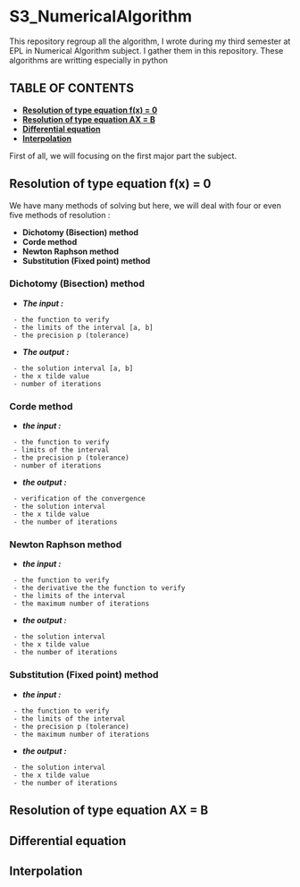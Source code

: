 # **S3_NumericalAlgorithm**
This repository regroup all the algorithm, I wrote during my third semester at EPL in Numerical Algorithm subject. I gather them in this repository. These algorithms are writting especially in python

## **TABLE OF CONTENTS**
- **[Resolution of type equation f(x) = 0](#resolution-of-type-equation-fx--0)**
- **[Resolution of type equation AX = B](#resolution-of-type-equation-ax--b)**
- **[Differential equation](#differential-equation)**
- **[Interpolation](#interpolation)**

First of all, we will focusing on the first major part the subject.

## **Resolution of type equation f(x) = 0**

We have many methods of solving but here, we will deal with four or even five methods of resolution :
* **Dichotomy (Bisection) method**
* **Corde method**
* **Newton Raphson method**
* **Substitution (Fixed point) method**

### Dichotomy (Bisection) method
* **_The input :_**
```
 - the function to verify
 - the limits of the interval [a, b]
 - the precision p (tolerance)
```

* **_The output :_**
```
 - the solution interval [a, b]
 - the x tilde value
 - number of iterations
```

### **Corde method**
* **_the input :_**
```
 - the function to verify
 - limits of the interval
 - the precision p (tolerance)
 - number of iterations
```

* **_the output :_**
```
 - verification of the convergence
 - the solution interval
 - the x tilde value
 - the number of iterations
```

### **Newton Raphson method**
* **_the input :_**
```
 - the function to verify
 - the derivative the the function to verify
 - the limits of the interval
 - the maximum number of iterations
```

* **_the output :_**
```
 - the solution interval
 - the x tilde value
 - the number of iterations
```

### **Substitution (Fixed point) method**
* **_the input :_**
```
 - the function to verify
 - the limits of the interval
 - the precision p (tolerance)
 - the maximum number of iterations
```

* **_the output :_**
```
 - the solution interval
 - the x tilde value
 - the number of iterations
```

## **Resolution of type equation AX = B**

## **Differential equation**

## **Interpolation**